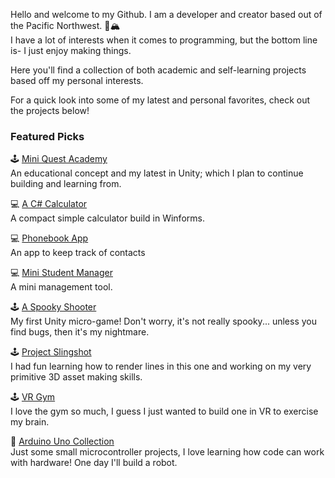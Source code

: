 Hello and welcome to my Github. I am a developer and creator based out of the Pacific Northwest. :evergreen_tree::mountain_snow:
</br>I have a lot of interests when it comes to programming, but the bottom line is- I just enjoy making things. 

Here you'll find a collection of both academic and self-learning projects based off my personal interests.

For a quick look into some of my latest and personal favorites, check out the projects below!

### Featured Picks
:joystick: [Mini Quest Academy](https://github.com/MMdevworks/project_spell)
</br>An educational concept and my latest in Unity; which I plan to continue building and learning from.

:computer: [A C# Calculator](https://github.com/MMdevworks/Calculator_Winform)
</br>A compact simple calculator build in Winforms.

:computer: [Phonebook App](https://github.com/MMdevworks/PhoneBook_Winform)
</br>An app to keep track of contacts

:computer: [Mini Student Manager](https://github.com/MMdevworks/PhoneBook_Winform)
</br>A mini management tool.

:joystick: [A Spooky Shooter](https://github.com/MMdevworks/game-01)
</br>My first Unity micro-game! Don't worry, it's not really spooky... unless you find bugs, then it's my nightmare.

:joystick: [Project Slingshot](https://github.com/MMdevworks/slingshot)
</br>I had fun learning how to render lines in this one and working on my very primitive 3D asset making skills.

:joystick: [VR Gym](https://github.com/MMdevworks/vr-gym) 
</br>I love the gym so much, I guess I just wanted to build one in VR to exercise my brain. 

:robot: [Arduino Uno Collection](https://github.com/MMdevworks/arduino-uno) 
</br>Just some small microcontroller projects, I love learning how code can work with hardware! One day I'll build a robot.


